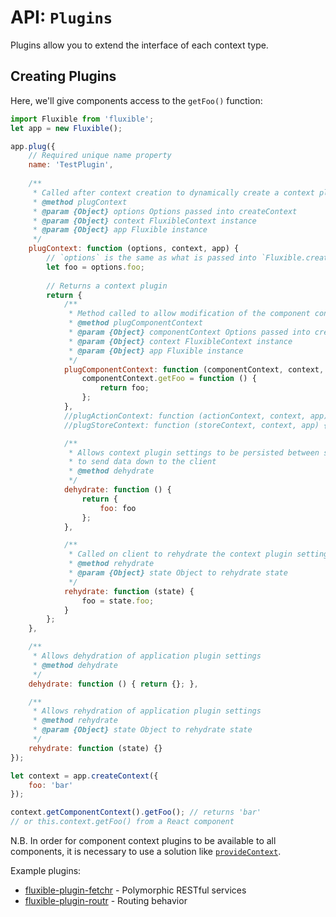 # API: `Plugins`

Plugins allow you to extend the interface of each context type.

## Creating Plugins

Here, we'll give components access to the `getFoo()` function:

```js
import Fluxible from 'fluxible';
let app = new Fluxible();

app.plug({
    // Required unique name property
    name: 'TestPlugin',
    
    /**
     * Called after context creation to dynamically create a context plugin
     * @method plugContext
     * @param {Object} options Options passed into createContext
     * @param {Object} context FluxibleContext instance
     * @param {Object} app Fluxible instance
     */
    plugContext: function (options, context, app) {
        // `options` is the same as what is passed into `Fluxible.createContext(options)`
        let foo = options.foo;
        
        // Returns a context plugin
        return {
            /**
             * Method called to allow modification of the component context
             * @method plugComponentContext
             * @param {Object} componentContext Options passed into createContext
             * @param {Object} context FluxibleContext instance
             * @param {Object} app Fluxible instance
             */
            plugComponentContext: function (componentContext, context, app) {
                componentContext.getFoo = function () {
                    return foo;
                };
            },
            //plugActionContext: function (actionContext, context, app) {}
            //plugStoreContext: function (storeContext, context, app) {}

            /**
             * Allows context plugin settings to be persisted between server and client. Called on server
             * to send data down to the client
             * @method dehydrate
             */
            dehydrate: function () {
                return {
                    foo: foo
                };
            },

            /**
             * Called on client to rehydrate the context plugin settings
             * @method rehydrate
             * @param {Object} state Object to rehydrate state
             */
            rehydrate: function (state) {
                foo = state.foo;
            }
        };
    },

    /**
     * Allows dehydration of application plugin settings
     * @method dehydrate
     */
    dehydrate: function () { return {}; },

    /**
     * Allows rehydration of application plugin settings
     * @method rehydrate
     * @param {Object} state Object to rehydrate state
     */
    rehydrate: function (state) {}
});

let context = app.createContext({
    foo: 'bar'
});

context.getComponentContext().getFoo(); // returns 'bar'
// or this.context.getFoo() from a React component
```

N.B. In order for component context plugins to be available to all components, it is necessary to use a solution like [`provideContext`](http://fluxible.io/addons/provideContext.html). 

Example plugins:
 * [fluxible-plugin-fetchr](https://github.com/yahoo/fluxible-plugin-fetchr) - Polymorphic RESTful services
 * [fluxible-plugin-routr](https://github.com/yahoo/fluxible-plugin-routr) - Routing behavior
